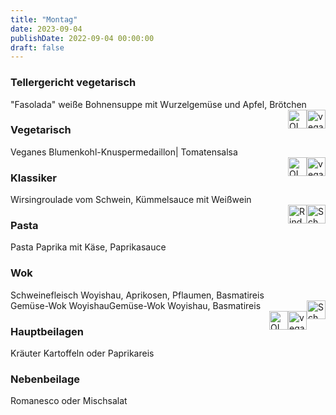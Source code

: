 ```yaml
---
title: "Montag"
date: 2023-09-04
publishDate: 2022-09-04 00:00:00
draft: false
---
```

### Tellergericht vegetarisch  
<div class="flex-container">
<div>"Fasolada" weiße Bohnensuppe mit Wurzelgemüse und Apfel, Brötchen</div><div margin-left="auto"><img loading="lazy" src="../images/vegan.png" style="float:right;" alt="vegan.png" height=30px><img loading="lazy" src="../images/OLV.png" style="float:right;" alt="OLV.png" height=30px></div></div>

### Vegetarisch  
<div class="flex-container">
<div>Veganes Blumenkohl-Knuspermedaillon| Tomatensalsa</div><div margin-left="auto"><img loading="lazy" src="../images/vegan.png" style="float:right;" alt="vegan.png" height=30px><img loading="lazy" src="../images/OLV.png" style="float:right;" alt="OLV.png" height=30px></div></div>

### Klassiker  
<div class="flex-container">
<div>Wirsingroulade vom Schwein, Kümmelsauce mit Weißwein</div><div margin-left="auto"><img loading="lazy" src="../images/Schwein.png" style="float:right;" alt="Schwein.png" height=30px><img loading="lazy" src="../images/Rind.png" style="float:right;" alt="Rind.png" height=30px></div></div>

### Pasta  
<div class="flex-container">
<div>Pasta Paprika mit Käse, Paprikasauce</div><div margin-left="auto"></div></div>

### Wok  
<div class="flex-container">
<div>Schweinefleisch Woyishau, Aprikosen, Pflaumen, Basmatireis</div><div margin-left="auto"><img loading="lazy" src="../images/Schwein.png" style="float:right;" alt="Schwein.png" height=30px></div></div><div class="flex-container">
<div>Gemüse-Wok WoyishauGemüse-Wok Woyishau, Basmatireis</div><div margin-left="auto"><img loading="lazy" src="../images/vegan.png" style="float:right;" alt="vegan.png" height=30px><img loading="lazy" src="../images/OLV.png" style="float:right;" alt="OLV.png" height=30px></div></div>

### Hauptbeilagen  
<div class="flex-container">
<div>Kräuter Kartoffeln oder Paprikareis </div><div margin-left="auto"></div></div>

### Nebenbeilage  
<div class="flex-container">
<div>Romanesco oder Mischsalat </div><div margin-left="auto"></div></div>


